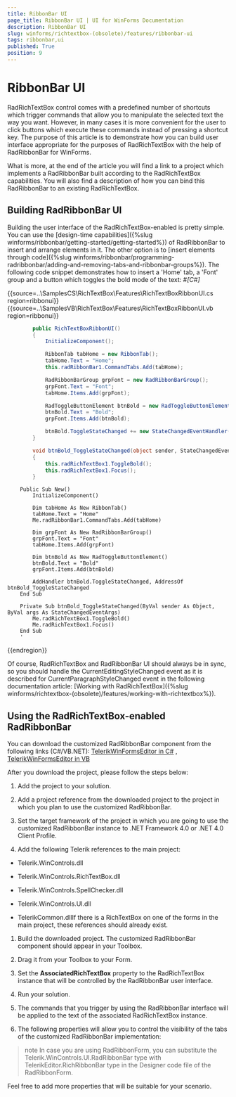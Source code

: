 ```yaml
---
title: RibbonBar UI
page_title: RibbonBar UI | UI for WinForms Documentation
description: RibbonBar UI
slug: winforms/richtextbox-(obsolete)/features/ribbonbar-ui
tags: ribbonbar,ui
published: True
position: 9
---
```


# RibbonBar UI



RadRichTextBox control comes with a predefined number of shortcuts which
        trigger commands that allow you to manipulate the selected text the way you want.
        However, in many cases it is more convenient for the user to click buttons which execute
        these commands instead of pressing a shortcut key. The purpose of this article is to
        demonstrate how you can build user interface appropriate for the purposes of RadRichTextBox
        with the help of RadRibbonBar for WinForms.
      

What is more, at the end of the article you will find a link to a project which implements
        a RadRibbonBar built according to the RadRichTextBox capabilities. You will also find a description
        of how you can bind this RadRibbonBar to an existing RadRichTextBox.
      

## Building RadRibbonBar UI

Building the user interface of the RadRichTextBox-enabled is pretty simple. You can use
          the
          [design-time capabilities]({%slug winforms/ribbonbar/getting-started/getting-started%})
          of RadRibbonBar to insert and arrange elements in it. The other option is to
          [insert elements through code]({%slug winforms/ribbonbar/programming-radribbonbar/adding-and-removing-tabs-and-ribbonbar-groups%}).
          The following code snippet demonstrates how to insert
          a 'Home' tab, a 'Font' group and a button which toggles the bold mode of the text:
        #_[C#]_

	



{{source=..\SamplesCS\RichTextBox\Features\RichTextBoxRibbonUI.cs region=ribbonui}} 
{{source=..\SamplesVB\RichTextBox\Features\RichTextBoxRibbonUI.vb region=ribbonui}} 

````C#
        public RichTextBoxRibbonUI()
        {
            InitializeComponent();

            RibbonTab tabHome = new RibbonTab();
            tabHome.Text = "Home";
            this.radRibbonBar1.CommandTabs.Add(tabHome);

            RadRibbonBarGroup grpFont = new RadRibbonBarGroup();
            grpFont.Text = "Font";
            tabHome.Items.Add(grpFont);

            RadToggleButtonElement btnBold = new RadToggleButtonElement();
            btnBold.Text = "Bold";
            grpFont.Items.Add(btnBold);

            btnBold.ToggleStateChanged += new StateChangedEventHandler(btnBold_ToggleStateChanged);
        }

        void btnBold_ToggleStateChanged(object sender, StateChangedEventArgs args)
        {
            this.radRichTextBox1.ToggleBold();
            this.radRichTextBox1.Focus();
        }
````
````VB.NET
    Public Sub New()
        InitializeComponent()

        Dim tabHome As New RibbonTab()
        tabHome.Text = "Home"
        Me.radRibbonBar1.CommandTabs.Add(tabHome)

        Dim grpFont As New RadRibbonBarGroup()
        grpFont.Text = "Font"
        tabHome.Items.Add(grpFont)

        Dim btnBold As New RadToggleButtonElement()
        btnBold.Text = "Bold"
        grpFont.Items.Add(btnBold)

        AddHandler btnBold.ToggleStateChanged, AddressOf btnBold_ToggleStateChanged
    End Sub

    Private Sub btnBold_ToggleStateChanged(ByVal sender As Object, ByVal args As StateChangedEventArgs)
        Me.radRichTextBox1.ToggleBold()
        Me.radRichTextBox1.Focus()
    End Sub
    '
````

{{endregion}} 




Of course, RadRichTextBox and RadRibbonBar UI should always be in sync, so you should handle the
          CurrentEditingStyleChanged event as it is described for CurrentParagraphStyleChanged event in the
          following documentation article:
          [Working with RadRichTextBox]({%slug winforms/richtextbox-(obsolete)/features/working-with-richtextbox%}).
        

## Using the RadRichTextBox-enabled RadRibbonBar

You can download the customized RadRibbonBar component from the following links (C#/VB.NET):
          [TelerikWinFormsEditor in C#](http://www.telerik.com/download/winforms/TelerikWinFormsEditorCS.zip)
          ,
          [TelerikWinFormsEditor in VB](http://www.telerik.com/download/winforms/TelerikWinFormsEditorVB.zip)

After you download the project, please follow the steps below:
        

1. Add the project to your solution.

1. Add a project reference from the downloaded project to the project in which
              you plan  to use the customized RadRibbonBar.
            

1. Set the target framework of the project in which you are going to use
              the customized RadRibbonBar instance to .NET Framework 4.0 or .NET 4.0 Client Profile.
            

1. Add the following Telerik references to the main project:
            

* Telerik.WinControls.dll

* Telerik.WinControls.RichTextBox.dll

* Telerik.WinControls.SpellChecker.dll

* Telerik.WinControls.UI.dll

* TelerikCommon.dllIf there is a RichTextBox on one of the forms in the main project, these references should already exist.
            

1. Build the downloaded project. The customized RadRibbonBar component should appear in your Toolbox.

1. Drag it from your Toolbox to your Form.

1. Set the __AssociatedRichTextBox__ property to the RadRichTextBox instance that will be controlled by the RadRibbonBar user interface.
            

1. Run your solution.

1. The commands that you trigger by using the RadRibbonBar interface will be applied to the
              text of the associated RadRichTextBox instance.
            

1. The following properties will allow you to control the visibility of the tabs of the customized
              RadRibbonBar implementation:
            

>note In case you are using RadRibbonForm, you can substitute  the Telerik.WinControls.UI.RadRibbonBar type with TelerikEditor.RichRibbonBar type
            in the Designer code file of the RadRibbonForm.
>


Feel free to add more properties that will be suitable for your scenario.
        
